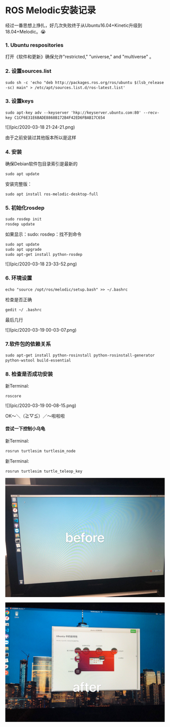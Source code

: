 # ROS Melodic安装记录

经过一番思想上挣扎，好几次失败终于从Ubuntu16.04+Kinetic升级到18.04+Melodic。😭️

### 1. Ubuntu respositories

打开《软件和更新》确保允许"restricted," "universe," and "multiverse" 。

### 2. 设置sources.list

```shell
sudo sh -c 'echo "deb http://packages.ros.org/ros/ubuntu $(lsb_release -sc) main" > /etc/apt/sources.list.d/ros-latest.list'
```

### 3. 设置keys

```shell
sudo apt-key adv --keyserver 'hkp://keyserver.ubuntu.com:80' --recv-key C1CF6E31E6BADE8868B172B4F42ED6FBAB17C654
```

![](pic/2020-03-18 21-24-21.png)

由于之前安装过其他版本所以是这样

### 4. 安装

确保Debian软件包目录索引是最新的

```shell
sudo apt update
```

安装完整版：

```shell
sudo apt install ros-melodic-desktop-full
```

### 5. 初始化rosdep

```shell
sudo rosdep init
rosdep update
```

如果显示：sudo: rosdep：找不到命令

```shell
sudo apt update
sudo apt upgrade
sudo apt-get install python-rosdep
```

![](pic/2020-03-18 23-33-52.png)



### 6. 环境设置

```shell
echo "source /opt/ros/melodic/setup.bash" >> ~/.bashrc
```

检查是否正确

```shell
gedit ~/ .bashrc
```

最后几行

![](pic/2020-03-19 00-03-07.png)

### 7.软件包的依赖关系

```shell
sudo apt-get install python-rosinstall python-rosinstall-generator python-wstool build-essential
```

### 8. 检查是否成功安装

新Terminal:

```shell
roscore
```

![](pic/2020-03-19 00-08-15.png)

OK～＼（≧▽≦）／～啦啦啦

#### 尝试一下控制小乌龟

新Terminal:

```shell
rosrun turtlesim turtlesim_node
```

新Terminal:

```shell
rosrun turtlesim turtle_teleop_key
```

![IMG_6442](pic/IMG_6442.JPG)

![IMG_6443](pic/IMG_6443.JPG)

